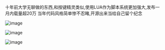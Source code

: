 十年前大学无聊做的东西,和按键精灵类似,使用LUA作为脚本系统更加强大,发布一月内载量超20万
当年代码风格简单惨不忍睹,开源出来当给自己留个纪念



![image](https://github.com/gamegrd/imitating/master/screenshot/1.jpg)


![image](https://github.com/gamegrd/imitating/master/screenshot/2.jpg)


![image](https://github.com/gamegrd/imitating/master/screenshot/3.jpg)
